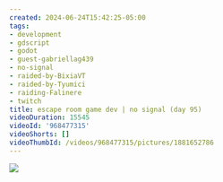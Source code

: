 ```yaml
---
created: 2024-06-24T15:42:25-05:00
tags:
- development
- gdscript
- godot
- guest-gabriellag439
- no-signal
- raided-by-BixiaVT
- raided-by-Tyumici
- raiding-Falinere
- twitch
title: escape room game dev | no signal (day 95)
videoDuration: 15545
videoId: '968477315'
videoShorts: []
videoThumbId: /videos/968477315/pictures/1881652786
---
```


![](20240624204225.jpg)
